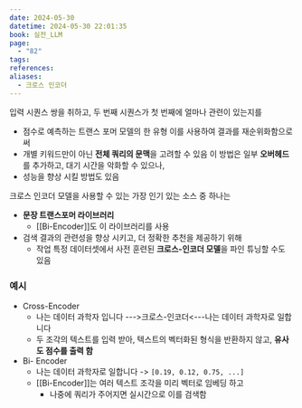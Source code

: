 ```yaml
---
date: 2024-05-30
datetime: 2024-05-30 22:01:35
book: 실전_LLM
page:
  - "82"
tags: 
references: 
aliases:
  - 크로스 인코더
---
```

입력 시퀀스 쌍을 취하고, 두 번째 시퀀스가 첫 번째에 얼마나 관련이 있는지를
- 점수로 예측하는 트랜스 포머 모델의 한 유형
이를 사용하여 결과를 재순위화함으로써
- 개별 키워드만이 아닌 **전체 쿼리의 문맥**을 고려할 수 있음
이 방법은 일부 **오버헤드**를 추가하고, 대기 시간을 악화할 수 있으나,
- 성능을 향상 시킬 방법도 있음

크로스 인코더 모델을 사용할 수 있는 가장 인기 있는 소스 중 하나는
- **문장 트랜스포머 라이브러리**
	- [[Bi-Encoder]]도 이 라이브러리를 사용
- 검색 결과의 관련성을 향상 시키고, 더 정확한 추천을 제공하기 위해
	- 작업 특정 데이터셋에서 사전 훈련된 **크로스-인코더 모델**을 파인 튜닝할 수도 있음

### 예시
- Cross-Encoder
	- 나는 데이터 과학자 입니다 --->크로스-인코더<---나는 데이터 과학자로 일합니다
	- 두 조각의 텍스트를 입력 받아, 텍스트의 벡터화된 형식을 반환하지 않고, **유사도 점수를 출력 함**
- Bi- Encoder
	- 나는 데이터 과학자로 일합니다  -> `[0.19, 0.12, 0.75, ...]`
	- [[Bi-Encoder]]는 여러 텍스트 조각을 미리 벡터로 임베딩 하고
		- 나중에 쿼리가 주어지면 실시간으로 이를 검색함
